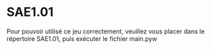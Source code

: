 # SAE1.01
 
Pour pouvoir utilisé ce jeu correctement, veuillez vous placer dans le répertoire SAE1.01, puis exécuter le fichier main.pyw